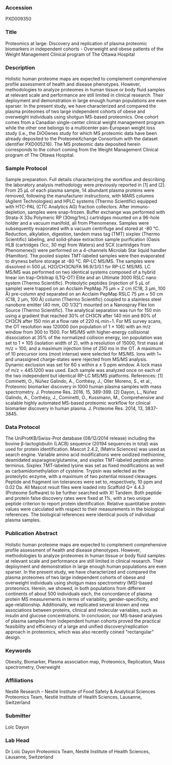 ### Accession
PXD009350

### Title
Proteomics at large: Discovery and replication of plasma proteomic biomarkers in independent cohorts - Overweight and obese patients of the Weight Management Clinical program of The Ottawa Hospital

### Description
Holistic human proteome maps are expected to complement comprehensive profile assessment of health and disease phenotypes. However, methodologies to analyze proteomes in human tissue or body fluid samples at relevant scale and performance are still limited in clinical research. Their deployment and demonstration in large enough human populations are even sparser. In the present study, we have characterized and compared the plasma proteomes of two large independent cohorts of obese and overweight individuals using shotgun MS-based proteomics. One cohort comes from a Canadian single-center clinical weight management program while the other one belongs to a multicenter pan-European weight loss study (i.e., the DiOGenes study for which MS proteomic data have been already deposited to the ProteomeXchange Consortium with the dataset identifier PXD005216).  The MS proteomic data deposited herein corresponds to the cohort coming from the Weight Management Clinical program of The Ottawa Hospital.

### Sample Protocol
Sample preparation. Full details characterizing the workflow and describing the laboratory analysis methodology were previously reported in [1] and [2]. From 25 µL of each plasma sample, 14 abundant plasma proteins were removed, following the manufacturer instructions, with MARS columns (Agilent Technologies) and HPLC systems (Thermo Scientific) equipped with HTC-PAL (CTC Analytics AG) fraction collectors. After immuno-depletion, samples were snap-frozen. Buffer exchange was performed with Strata-X 33u Polymeric RP (30mg/1mL) cartridges mounted on a 96-hole holder and a vacuum manifold, all from Phenomenex. Samples were subsequently evaporated with a vacuum centrifuge and stored at -80 °C. Reduction, alkylation, digestion, tandem mass tag (TMT) sixplex (Thermo Scientific) labeling, and solid-phase extraction sample purification (Oasis HLB (cartridges (1cc, 30 mg) from Waters) and SCX (cartridges from Phenomenex)) were performed on a 4-channels Microlab Star liquid handler (Hamilton). The pooled sixplex TMT-labeled samples were then evaporated to dryness before storage at -80 °C. RP-LC MS/MS. The samples were dissolved in 500 µL H2O/CH3CN/FA 96.9/3/0.1 for RP-LC MS/MS. LC MS/MS was performed on two identical systems composed of a hybrid linear ion trap-Orbitrap (LTQ-OT) Elite and an Ultimate 3000 RSLC nano system (Thermo Scientific). Proteolytic peptides (injection of 5 µL of sample) were trapped on an Acclaim PepMap 75 µm × 2 cm (C18, 3 µm, 100 Å) pre-column and separated on an Acclaim PepMap RSLC 75 µm × 50 cm (C18, 2 µm, 100 Å) column (Thermo Scientific) coupled to a stainless steel nanobore emitter (40 mm, OD 1/32”) mounted on a Nanospray Flex Ion Source (Thermo Scientific). The analytical separation was run for 150 min using a gradient that reached 30% of CH3CN after 140 min and 80% of CH3CN after 150 min at a flow rate of 220 nL·min−1.  For MS survey scans, the OT resolution was 120000 (ion population of 1 × 106) with an m/z window from 300 to 1500. For MS/MS with higher-energy collisional dissociation at 35% of the normalized collision energy, ion population was set to 1 × 105 (isolation width of 2), with a resolution of 15000, first mass at m/z = 100, and a maximum injection time of 250 ms in the OT. A maximum of 10 precursor ions (most intense) were selected for MS/MS. Ions with 1+ and unassigned charge-states were rejected from MS/MS analysis. Dynamic exclusion was set for 60 s within a ± 5 ppm window. A lock mass of m/z = 445.1200 was used. Each sample was analyzed once on each of the two independent but identical RP-LC MS/MS platforms.  References: [1] Cominetti, O., Núñez Galindo, A., Corthésy, J., Oller Moreno, S., et al., Proteomic biomarker discovery in 1000 human plasma samples with mass spectrometry. J. Proteome Res. 2016, 15, 389-399. [2] Dayon, L., Núñez Galindo, A., Corthésy, J., Cominetti, O., Kussmann, M., Comprehensive and scalable highly automated MS-based proteomic workflow for clinical biomarker discovery in human plasma. J. Proteome Res. 2014, 13, 3837-3845.

### Data Protocol
The UniProtKB/Swiss-Prot database (08/12/2014 release) including the bovine β-lactoglobulin (LACB) sequence (20194 sequences in total) was used for protein identification. Mascot 2.4.2, (Matrix Sciences) was used as search engine. Variable amino acid modifications were oxidized methionine, deamidated asparagine/glutamine, and sixplex TMT-labeled peptide amino terminus. Sixplex TMT-labeled lysine was set as fixed modifications as well as carbamidomethylation of cysteine. Trypsin was selected as the proteolytic enzyme, with a maximum of two potential missed cleavages. Peptide and fragment ion tolerances were set to, respectively, 10 ppm and 0.02 Da.  All Mascot result files were loaded into Scaffold Q+ 4.4.3 (Proteome Software) to be further searched with X! Tandem. Both peptide and protein false discovery rates were fixed at 1%, with a two unique peptide criterion to report protein identification. Relative quantitative protein values were calculated with respect to their measurements in the biological references. The biological references were identical pools of individual plasma samples.

### Publication Abstract
Holistic human proteome maps are expected to complement comprehensive profile assessment of health and disease phenotypes. However, methodologies to analyze proteomes in human tissue or body fluid samples at relevant scale and performance are still limited in clinical research. Their deployment and demonstration in large enough human populations are even sparser. In the present study, we have characterized and compared the plasma proteomes of two large independent cohorts of obese and overweight individuals using shotgun mass spectrometry (MS)-based proteomics. Herein, we showed, in both populations from different continents of about 500 individuals each, the concordance of plasma protein MS measurements in terms of variability, gender-specificity, and age-relationship. Additionally, we replicated several known and new associations between proteins, clinical and molecular variables, such as insulin and glucose concentrations. In conclusion, our MS-based analyses of plasma samples from independent human cohorts proved the practical feasibility and efficiency of a large and unified discovery/replication approach in proteomics, which was also recently coined "rectangular" design.

### Keywords
Obesity, Biomarker, Plasma association map, Proteomics, Replication, Mass spectrometry, Overweight

### Affiliations
Nestlé Research – Nestlé Institute of Food Safety & Analytical Sciences
Proteomics Team, Nestlé Institute of Health Sciences, Lausanne, Switzerland

### Submitter
Loïc Dayon

### Lab Head
Dr Loïc Dayon
Proteomics Team, Nestlé Institute of Health Sciences, Lausanne, Switzerland


